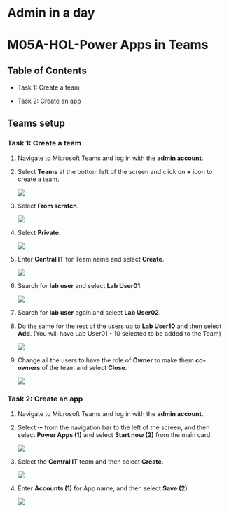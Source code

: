 # Admin in a day

# M05A-HOL-Power Apps in Teams

## Table of Contents
   
   - Task 1: Create a team  

   - Task 2: Create an app

## Teams setup

### Task 1: Create a team

1. Navigate to Microsoft Teams and log in with the **admin account**.

2. Select **Teams** at the bottom left of the screen and click on **+** icon to create a team.

   ![](images/M05/po37.png)

4. Select **From scratch**.

   ![](images/M05/T1A-S4.png)

5. Select **Private**.

   ![](images/M05/T1A-S5.png)

6. Enter **Central IT** for Team name and select **Create**.

   ![](images/M05/T1A-S6.png)

7. Search for **lab user** and select **Lab User01**.

   ![](images/M05/T1A-S7.png)

8. Search for **lab user** again and select **Lab User02**.

9. Do the same for the rest of the users up to **Lab User10** and then select **Add**. (You will have Lab User01 - 10 selected to be added to the Team)

   ![](images/M05/T1A-S9.png)

10. Change all the users to have the role of **Owner** to make them **co-owners** of the team and select **Close**.

    ![](images/M05/T1A-S10.png)

### Task 2: Create an app

1. Navigate to Microsoft Teams and log in with the **admin account**.

2. Select **∙∙∙** from the navigation bar to the left of the screen, and then select **Power Apps (1)** and select **Start now (2)** from the main card.

   ![](images/M05/T2A-S2.png)

3. Select the **Central IT** team and then select **Create**.

   ![](images/M05/po38.png)

4. Enter **Accounts (1)** for App name, and then select **Save (2)**.

   ![](images/M05/T2A-S4.png)

